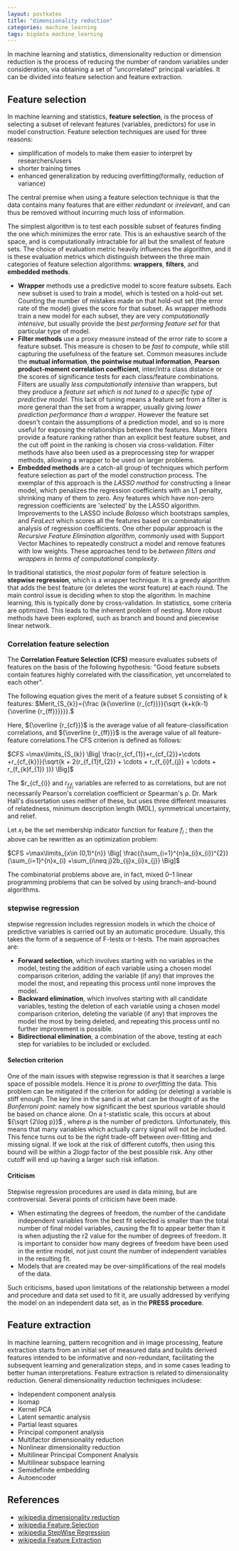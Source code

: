 ```yaml
---
layout: postkatex
title: "dimensionality reduction"
categories: machine_learning
tags: bigdata machine_learning
---
```


In machine learning and statistics, dimensionality reduction or dimension reduction is the process of reducing the number of random variables under consideration, via obtaining a set of "uncorrelated" principal variables. It can be divided into feature selection and feature extraction.
<!--more-->

## Feature selection
In machine learning and statistics, **feature selection**, is the process of selecting a subset of relevant features (variables, predictors) for use in model construction. Feature selection techniques are used for three reasons:

 - simplification of models to make them easier to interpret by researchers/users
 - shorter training times
 - enhanced generalization by reducing overfitting(formally, reduction of variance)

The central premise when using a feature selection technique is that the data contains many features that are either *redundant* or *irrelevant*, and can thus be removed without incurring much loss of information.

The simplest algorithm is to test each possible subset of features finding the one which minimizes the error rate.  This is an exhaustive search of the space, and is computationally intractable for all but the smallest of feature sets. The choice of evaluation metric heavily influences the algorithm, and it is these evaluation metrics which distinguish between the three main categories of feature selection algorithms: **wrappers**, **filters**, and **embedded methods**.

 - **Wrapper** methods use a predictive model to score feature subsets. Each new subset is used to train a model, which is tested on a hold-out set. Counting the number of mistakes made on that hold-out set (the error rate of the model) gives the score for that subset. As wrapper methods train a new model for each subset, they are very *computationally intensive*, but usually provide the *best performing feature set* for that particular type of model.
 - **Filter methods** use a proxy measure instead of the error rate to score a feature subset. This measure is chosen to be *fast to compute*, while still capturing the usefulness of the feature set. Common measures include the **mutual information**, **the pointwise mutual information**, **Pearson product-moment correlation coefficient**, inter/intra class distance or the scores of significance tests for each class/feature combinations. Filters are usually *less computationally intensive* than wrappers, but they produce a *feature set which is not tuned to a specific type of predictive model*. This lack of tuning means a feature set from a filter is more general than the set from a wrapper, usually giving *lower prediction performance than a wrapper*. However the feature set doesn't contain the assumptions of a prediction model, and so is more useful for exposing the relationships between the features. Many filters provide a feature ranking rather than an explicit best feature subset, and the cut off point in the ranking is chosen via cross-validation. Filter methods have also been used as a preprocessing step for wrapper methods, allowing a wrapper to be used on larger problems.
 - **Embedded methods** are a catch-all group of techniques which perform feature selection as part of the model construction process. The exemplar of this approach is the *LASSO method* for constructing a linear model, which penalizes the regression coefficients with an L1 penalty, shrinking many of them to zero. Any features which have non-zero regression coefficients are 'selected' by the LASSO algorithm. Improvements to the LASSO include *Bolasso* which bootstraps samples, and *FeaLect* which scores all the features based on combinatorial analysis of regression coefficients. One other popular approach is the *Recursive Feature Elimination algorithm*, commonly used with Support Vector Machines to repeatedly construct a model and remove features with low weights. These approaches tend to be *between filters and wrappers in terms of computational complexity*.

In traditional statistics, the *most popular* form of feature selection is **stepwise regression**, which is a wrapper technique. It is a greedy algorithm that adds the best feature (or deletes the worst feature) at each round. The main control issue is deciding when to stop the algorithm. In machine learning, this is typically done by cross-validation. In statistics, some criteria are optimized. This leads to the inherent problem of nesting. More robust methods have been explored, such as branch and bound and piecewise linear network.


### Correlation feature selection
The **Correlation Feature Selection (CFS)** measure evaluates subsets of features on the basis of the following hypothesis: "Good feature subsets contain features highly correlated with the classification, yet uncorrelated to each other".

The following equation gives the merit of a feature subset S consisting of k features: $Merit_{S_{k}}={\frac {k{\overline {r_{cf}}}}{\sqrt {k+k(k-1){\overline {r_{ff}}}}}}.$

Here,  ${\overline {r_{cf}}}$ is the average value of all feature-classification correlations, and ${\overline {r_{ff}}}$  is the average value of all feature-feature correlations.The CFS criterion is defined as follows:

$CFS =\max\limits_{S_{k}} \Big[ \frac{r_{cf_{1}}+r_{cf_{2}}+\cdots +r_{cf_{k}}}{\sqrt{k + 2(r_{f_{1}f_{2}} + \cdots  + r_{f_{i}f_{j}} + \cdots + r_{f_{k}f_{1}} )}} \Big]$ 

The $r_{cf_{i}}  and $r_{f_{i}f_{j}}$  variables are referred to as correlations, but are not necessarily Pearson's correlation coefficient or Spearman's ρ. Dr. Mark Hall's dissertation uses neither of these, but uses three different measures of relatedness, minimum description length (MDL), symmetrical uncertainty, and relief.

Let $x_i$ be the set membership indicator function for feature $f_i$ ; then the above can be rewritten as an optimization problem:

$CFS =\max\limits_{x\in (0,1)^{n}} \Big[ \frac{(\sum_{i=1}^{n}a_{i}x_{i})^{2}}{\sum_{i=1}^{n}x_{i} +\sum_{i\neq j}2b_{ij}x_{i}x_{j}} \Big]$

The combinatorial problems above are, in fact, mixed 0–1 linear programming problems that can be solved by using branch-and-bound algorithms.



### stepwise regression
stepwise regression includes regression models in which the choice of predictive variables is carried out by an automatic procedure.  Usually, this takes the form of a sequence of F-tests or t-tests. The main approaches are:

 - **Forward selection**, which involves starting with no variables in the model, testing the addition of each variable using a chosen model comparison criterion, adding the variable (if any) that improves the model the most, and repeating this process until none improves the model.
 - **Backward elimination**, which involves starting with all candidate variables, testing the deletion of each variable using a chosen model comparison criterion, deleting the variable (if any) that improves the model the most by being deleted, and repeating this process until no further improvement is possible.
 - **Bidirectional elimination**, a combination of the above, testing at each step for variables to be included or excluded.

#### Selection criterion
One of the main issues with stepwise regression is that it searches a large space of possible models. Hence it is *prone to overfitting* the data. This problem can be mitigated if the criterion for adding (or deleting) a variable is stiff enough. The key line in the sand is at what can be thought of as the *Bonferroni point*: namely how significant the best spurious variable should be based on chance alone. On a t-statistic scale, this occurs at about ${\sqrt {2\log p}}$ , where $p$ is the number of predictors. Unfortunately, this means that many variables which actually carry signal will not be included. This fence turns out to be the right trade-off between over-fitting and missing signal. If we look at the risk of different cutoffs, then using this bound will be within a $2logp$ factor of the best possible risk. Any other cutoff will end up having a larger such risk inflation.

#### Criticism
Stepwise regression procedures are used in data mining, but are controversial. Several points of criticism have been made.

 - When estimating the degrees of freedom, the number of the candidate independent variables from the best fit selected is smaller than the total number of final model variables, causing the fit to appear better than it is when adjusting the r2 value for the number of degrees of freedom. It is important to consider how many degrees of freedom have been used in the entire model, not just count the number of independent variables in the resulting fit.
 - Models that are created may be over-simplifications of the real models of the data.
 
Such criticisms, based upon limitations of the relationship between a model and procedure and data set used to fit it, are usually addressed by verifying the model on an independent data set, as in the **PRESS procedure**.


## Feature extraction
In machine learning, pattern recognition and in image processing, feature extraction starts from an initial set of measured data and builds derived features intended to be informative and non-redundant, facilitating the subsequent learning and generalization steps, and in some cases leading to better human interpretations. Feature extraction is related to dimensionality reduction. General dimensionality reduction techniques includese:

 - Independent component analysis
 - Isomap
 - Kernel PCA
 - Latent semantic analysis
 - Partial least squares
 - Principal component analysis
 - Multifactor dimensionality reduction
 - Nonlinear dimensionality reduction
 - Multilinear Principal Component Analysis
 - Multilinear subspace learning
 - Semidefinite embedding
 - Autoencoder

## References

 - [wikipedia dimensionality reduction](https://en.wikipedia.org/wiki/Dimensionality_reduction)
 - [wikipedia Feature Selection](https://en.wikipedia.org/wiki/Feature_selection)
 - [wikipedia StepWise Regression](https://en.wikipedia.org/wiki/Stepwise_regression)
 - [wikipedia Feature Extraction](https://en.wikipedia.org/wiki/Feature_extraction)
